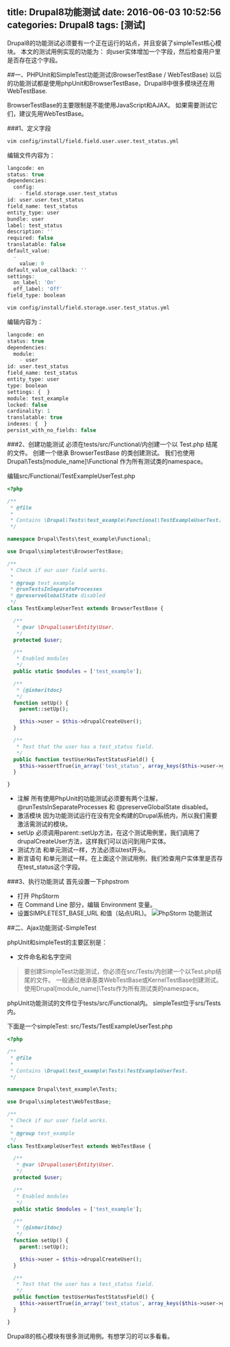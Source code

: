 title: Drupal8功能测试
date: 2016-06-03 10:52:56
categories: Drupal8
tags: [测试]
---

Drupal8的功能测试必须要有一个正在运行的站点，并且安装了simpleTest核心模块。
本文的测试用例实现的功能为：
向user实体增加一个字段，然后检查用户里是否存在这个字段。

##一、PHPUnit和SimpleTest功能测试(BrowserTestBase / WebTestBase)
以后的功能测试都是使用phpUnit和BrowserTestBase，Drupal8中很多模块还在用WebTestBase.

BrowserTestBase的主要限制是不能使用JavaScript和AJAX。
如果需要测试它们，建议先用WebTestBase。

###1、定义字段

```bash
vim config/install/field.field.user.user.test_status.yml
```

编辑文件内容为：
```php
langcode: en
status: true
dependencies:
  config:
    - field.storage.user.test_status
id: user.user.test_status
field_name: test_status
entity_type: user
bundle: user
label: test_status
description: ''
required: false
translatable: false
default_value:
  -
    value: 0
default_value_callback: ''
settings:
  on_label: 'On'
  off_label: 'Off'
field_type: boolean
```

```bash
vim config/install/field.storage.user.test_status.yml
```
编辑内容为：
```php
langcode: en
status: true
dependencies:
  module:
    - user
id: user.test_status
field_name: test_status
entity_type: user
type: boolean
settings: {  }
module: test_example
locked: false
cardinality: 1
translatable: true
indexes: {  }
persist_with_no_fields: false
```

###2、创建功能测试
必须在tests/src/Functional/内创建一个以 Test.php 结尾的文件。
创建一个继承 BrowserTestBase 的类创建测试。
我们也使用 Drupal\Tests\[module_name]\Functional 作为所有测试类的namespace。

编辑src/Functional/TestExampleUserTest.php

```php
<?php

/**
 * @file
 *
 * Contains \Drupal\Tests\test_example\Functional\TestExampleUserTest.
 */

namespace Drupal\Tests\test_example\Functional;

use Drupal\simpletest\BrowserTestBase;

/**
 * Check if our user field works.
 *
 * @group test_example
 * @runTestsInSeparateProcesses
 * @preserveGlobalState disabled
 */
class TestExampleUserTest extends BrowserTestBase {

  /**
   * @var \Drupal\user\Entity\User.
   */
  protected $user;

  /**
   * Enabled modules
   */
  public static $modules = ['test_example'];

  /**
   * {@inheritdoc}
   */
  function setUp() {
    parent::setUp();

    $this->user = $this->drupalCreateUser();
  }

  /**
   * Test that the user has a test_status field.
   */
  public function testUserHasTestStatusField() {
    $this->assertTrue(in_array('test_status', array_keys($this->user->getFieldDefinitions())));
  }

}
```

- 注解
所有使用PhpUnit的功能测试必须要有两个注解，@runTestsInSeparateProcesses 和 @preserveGlobalState disabled。
- 激活模块
因为功能测试运行在没有完全构建的Drupal系统内，所以我们需要激活需测试的模块。
- setUp
必须调用parent::setUp方法，在这个测试用例里，我们调用了drupalCreateUser方法，这样我们可以访问到用户实体。
- 测试方法
和单元测试一样，方法必须以test开头。
- 断言语句
和单元测试一样。在上面这个测试用例，我们检查用户实体里是否存在test_status这个字段。

###3、执行功能测试
首先设置一下phpstrom
* 打开 PhpStorm
* 在 Command Line 部分，编辑 Environment  变量。
* 设置SIMPLETEST_BASE_URL 和值（站点URL)。
![PhpStorm 功能测试](https://static.verycloud.cn/sites/default/files/pic/image/20160603/20160603111934_95639.jpg)

##二、Ajax功能测试-SimpleTest

phpUnit和simpleTest的主要区别是：

* 文件命名和名字空间

> 要创建SimpleTest功能测试，你必须在src/Tests/内创建一个以Test.php结尾的文件。
> 一般通过继承基类WebTestBase或KernelTestBase创建测试。
> 使用Drupal\[module_name]\Tests作为所有测试类的namespace。

phpUnit功能测试的文件位于tests/src/Functional内。
simpleTest位于srs/Tests内。

下面是一个simpleTest:
src/Tests/TestExampleUserTest.php

```php
<?php

/**
 * @file
 *
 * Contains \Drupal\test_example\Tests\TestExampleUserTest.
 */

namespace Drupal\test_example\Tests;

use Drupal\simpletest\WebTestBase;

/**
 * Check if our user field works.
 *
 * @group test_example
 */
class TestExampleUserTest extends WebTestBase {

  /**
   * @var \Drupal\user\Entity\User.
   */
  protected $user;

  /**
   * Enabled modules
   */
  public static $modules = ['test_example'];

  /**
   * {@inheritdoc}
   */
  function setUp() {
    parent::setUp();

    $this->user = $this->drupalCreateUser();
  }

  /**
   * Test that the user has a test_status field.
   */
  public function testUserHasTestStatusField() {
    $this->assertTrue(in_array('test_status', array_keys($this->user->getFieldDefinitions())));
  }

}
```

Drupal8的核心模块有很多测试用例。有想学习的可以多看看。